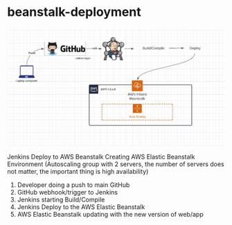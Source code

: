 # beanstalk-deployment 


![](diagram.JPG)


Jenkins Deploy to AWS Beanstalk
Creating AWS Elastic Beanstalk Environment (Autoscaling group with 2 servers, the number of servers does not matter, the important thing is high availability)
1) Developer doing a push to main GitHub
2) GitHub webhook/trigger to Jenkins
3) Jenkins starting Build/Compile 
4) Jenkins Deploy to the AWS Elastic Beanstalk 
5) AWS Elastic Beanstalk updating with the new version of web/app
